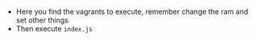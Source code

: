 * Here you find the vagrants to execute, remember change the ram and set other things
* Then execute `index.js`
